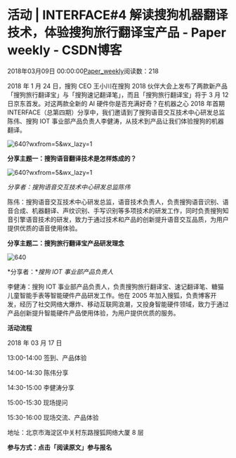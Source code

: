 # 活动 | INTERFACE#4 解读搜狗机器翻译技术，体验搜狗旅行翻译宝产品 - Paper weekly - CSDN博客





2018年03月09日 00:00:00[Paper_weekly](https://me.csdn.net/c9Yv2cf9I06K2A9E)阅读数：218









2018 年 1 月 24 日，搜狗 CEO 王小川在搜狗 2018 伙伴大会上发布了两款新产品「搜狗旅行翻译宝」与「搜狗速记翻译笔」，而且「搜狗旅行翻译宝」将于 3 月 12 日京东首发。对这两款全新的 AI 硬件你是否充满好奇？在机器之心 2018 年首期 INTERFACE（总第四期）分享中，我们邀请到了搜狗语音交互技术中心研发总监陈伟、搜狗 IOT 事业部产品负责人李健涛，从技术到产品让我们体验搜狗的机器翻译。







![640?wxfrom=5&wx_lazy=1](https://ss.csdn.net/p?http://mmbiz.qpic.cn/mmbiz_png/KmXPKA19gW89eluHpgtRK4IymWIgT5pfHPIAqE0lyFOUQafoEXkNlII1MBNX8USuYICiaY2svYKekXHjlJVbSUg/640?wxfrom=5&wx_lazy=1)




**分享主题一：搜狗语音翻译技术是怎样炼成的？**






![640?wxfrom=5&wx_lazy=1](https://ss.csdn.net/p?http://mmbiz.qpic.cn/mmbiz_jpg/KmXPKA19gW89eluHpgtRK4IymWIgT5pfib3gjiazx5Tia0fvnBdiaicfS2LqxeJ9OUCyVImpupX7W470H7BuSgrLA5g/640?wxfrom=5&wx_lazy=1)

*分享者：搜狗语音交互技术中心研发总监陈伟*





陈伟：搜狗语音交互技术中心研发总监，语音技术负责人，负责搜狗语音识别、语音合成、机器翻译、声纹识别、手写识别等多项技术的研发工作，同时负责搜狗知音引擎语音技术的研发，致力于通过技术和产品的创新提升语音交互品质，为用户提供优质的语音使用体验。




**分享主题二：搜狗旅行翻译宝产品研发理念**





![640](https://ss.csdn.net/p?https://mmbiz.qpic.cn/mmbiz_jpg/KmXPKA19gW89eluHpgtRK4IymWIgT5pfl6YADarqJTdIsc3u60gwN5E8Vlv9kj8lr3Na41S6EMcbzITEK0oSrQ/640)

*分享者：**搜狗 IOT 事业部产品负责人*




李健涛：搜狗 IOT 事业部产品负责人，负责搜狗旅行翻译宝、速记翻译笔、糖猫儿童智能手表等智能硬件产品研发工作。他在 2005 年加入搜狐，负责博客开发，经历了社交网络大爆炸、移动互联网浪潮，又投身智能硬件领域，致力于通过产品创新提升智能硬件产品使用体验，为用户提供优质的服务。




**活动流程**



2018 年 03 月 17 日




13:00-14:00 签到、产品体验

14:00-14:30 陈伟分享

14:30-15:00 李健涛分享 

15:00-15:30 现场提问

15:30-16:00 现场交流、产品体验




地址：北京市海淀区中关村东路搜狐网络大厦 8 层




**参与方式：点击「阅读原文」参与报名**





